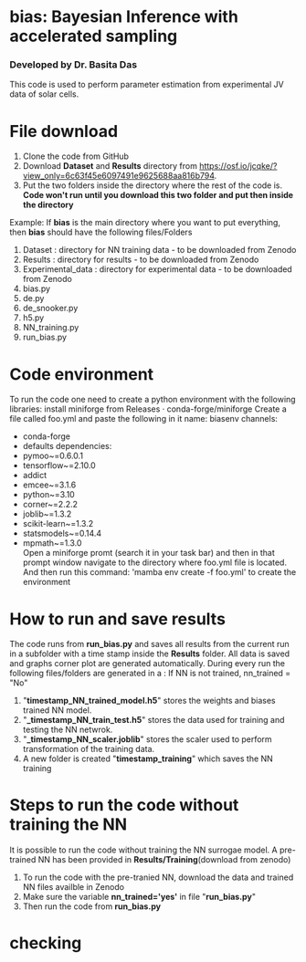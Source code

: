 # bias: Bayesian Inference with accelerated sampling
### Developed by Dr. Basita Das
This code is used to perform parameter estimation from experimental JV data of solar cells. 

# File download 
1. Clone the code from GitHub
2. Download **Dataset** and **Results** directory from https://osf.io/jcqke/?view_only=6c63f45e6097491e9625688aa816b794.
3. Put the two folders inside the directory where the rest of the code is. **Code won't run until you download this two folder and put then inside the directory**

Example: 
If **bias** is the main directory where you want to put everything, then **bias** should have the following files/Folders
1. Dataset : directory for NN training data - to be downloaded from Zenodo
2. Results : directory for results - to be downloaded from Zenodo
3. Experimental_data : directory for experimental data - to be downloaded from Zenodo
4. bias.py
6. de.py
7. de_snooker.py
8. h5.py
9. NN_training.py
10. run_bias.py

# Code environment
To run the code one need to create a python environment with the following libraries:
install miniforge from Releases · conda-forge/miniforge
Create a file called foo.yml and paste the following in it 
name: biasenv
channels:
  - conda-forge
  - defaults
dependencies:
  - pymoo~=0.6.0.1
  - tensorflow~=2.10.0
  - addict
  - emcee~=3.1.6
  - python~=3.10
  - corner~=2.2.2
  - joblib~=1.3.2
  - scikit-learn~=1.3.2
  - statsmodels~=0.14.4
  - mpmath~=1.3.0\
Open a  miniforge promt (search it in your task bar) and then in that prompt window navigate to the directory where foo.yml file is located. \
And then run this command:
'mamba env create -f foo.yml' to create the environment


# How to run and save results
The code runs from **run_bias.py** and saves all results from the current run in a subfolder with a time stamp inside the **Results** folder. All data is saved and graphs corner plot are generated automatically.
During every run the following files/folders are generated in a :
If NN is not trained, nn_trained = "No"
1. "**timestamp_NN_trained_model.h5**" stores the weights and biases trained NN model. 
2. "**_timestamp_NN_train_test.h5**" stores the data used for training and testing the NN netwrok.
3. "**_timestamp_NN_scaler.joblib**" stores the scaler used to perform transformation of the training data.
4. A new folder is created "**timestamp_training**" which saves the NN training

# Steps to run the code without training the NN
It is possible to run the code without training the NN surrogae model. A pre-trained NN has been provided in **Results/Training**(download from zenodo)
1. To run the code with the pre-tranied NN, download the data and trained NN files availble in Zenodo
2. Make sure the variable **nn_trained='yes'** in file "**run_bias.py**"
3. Then run the code from **run_bias.py**

# checking


